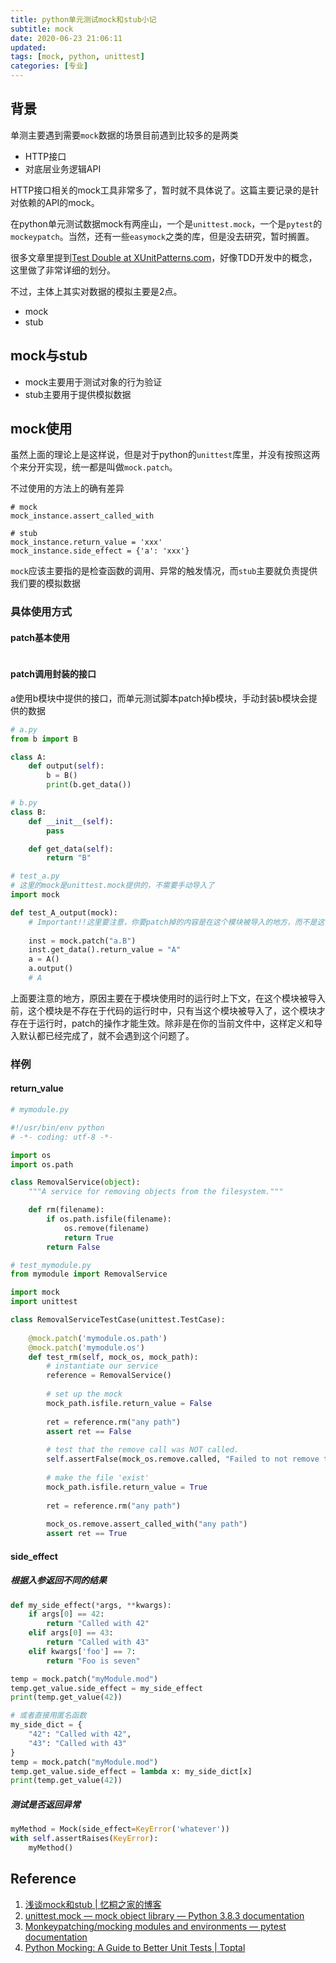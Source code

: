 ```yaml
---
title: python单元测试mock和stub小记
subtitle: mock
date: 2020-06-23 21:06:11
updated:
tags: [mock, python, unittest]
categories: [专业]
---
```


## 背景

单测主要遇到需要`mock`数据的场景目前遇到比较多的是两类
* HTTP接口
* 对底层业务逻辑API

HTTP接口相关的mock工具非常多了，暂时就不具体说了。这篇主要记录的是针对依赖的API的mock。

在python单元测试数据mock有两座山，一个是`unittest.mock`，一个是`pytest`的`mockeypatch`。当然，还有一些`easymock`之类的库，但是没去研究，暂时搁置。

很多文章里提到[Test Double at XUnitPatterns\.com](http://xunitpatterns.com/Test%20Double.html)，好像TDD开发中的概念，这里做了非常详细的划分。

不过，主体上其实对数据的模拟主要是2点。
* mock
* stub

## mock与stub
* mock主要用于测试对象的行为验证
* stub主要用于提供模拟数据


## mock使用

虽然上面的理论上是这样说，但是对于python的`unittest`库里，并没有按照这两个来分开实现，统一都是叫做`mock.patch`。

不过使用的方法上的确有差异
```
# mock
mock_instance.assert_called_with

# stub
mock_instance.return_value = 'xxx'
mock_instance.side_effect = {'a': 'xxx'}
```
`mock`应该主要指的是检查函数的调用、异常的触发情况，而`stub`主要就负责提供我们要的模拟数据

### 具体使用方式

#### patch基本使用
```

```

#### patch调用封装的接口
a使用b模块中提供的接口，而单元测试脚本patch掉b模块，手动封装b模块会提供的数据

``` python
# a.py
from b import B

class A:
    def output(self):
        b = B()
        print(b.get_data())

# b.py
class B:
    def __init__(self):
        pass

    def get_data(self):
        return "B"

# test_a.py
# 这里的mock是unittest.mock提供的，不需要手动导入了
import mock

def test_A_output(mock):
    # Important!!这里要注意，你要patch掉的内容是在这个模块被导入的地方，而不是这个模块定义的地方
    
    inst = mock.patch("a.B")
    inst.get_data().return_value = "A"
    a = A()
    a.output()
    # A
```

上面要注意的地方，原因主要在于模块使用时的运行时上下文，在这个模块被导入前，这个模块是不存在于代码的运行时中，只有当这个模块被导入了，这个模块才存在于运行时，patch的操作才能生效。除非是在你的当前文件中，这样定义和导入默认都已经完成了，就不会遇到这个问题了。

### 样例

#### return_value
``` python
# mymodule.py

#!/usr/bin/env python
# -*- coding: utf-8 -*-

import os
import os.path

class RemovalService(object):
    """A service for removing objects from the filesystem."""

    def rm(filename):
        if os.path.isfile(filename):
            os.remove(filename)
            return True
        return False

# test_mymodule.py
from mymodule import RemovalService

import mock
import unittest

class RemovalServiceTestCase(unittest.TestCase):
    
    @mock.patch('mymodule.os.path')
    @mock.patch('mymodule.os')
    def test_rm(self, mock_os, mock_path):
        # instantiate our service
        reference = RemovalService()
        
        # set up the mock
        mock_path.isfile.return_value = False
        
        ret = reference.rm("any path")
        assert ret == False
        
        # test that the remove call was NOT called.
        self.assertFalse(mock_os.remove.called, "Failed to not remove the file if not present.")
        
        # make the file 'exist'
        mock_path.isfile.return_value = True
        
        ret = reference.rm("any path")
        
        mock_os.remove.assert_called_with("any path")
        assert ret == True

```
#### side_effect
##### 根据入参返回不同的结果
``` python
def my_side_effect(*args, **kwargs):
    if args[0] == 42:
        return "Called with 42"
    elif args[0] == 43:
        return "Called with 43"
    elif kwargs['foo'] == 7:
        return "Foo is seven"

temp = mock.patch("myModule.mod")
temp.get_value.side_effect = my_side_effect
print(temp.get_value(42))

# 或者直接用匿名函数
my_side_dict = {
    "42": "Called with 42",
    "43": "Called with 43"
}
temp = mock.patch("myModule.mod")
temp.get_value.side_effect = lambda x: my_side_dict[x]
print(temp.get_value(42))

```
##### 测试是否返回异常
``` python
myMethod = Mock(side_effect=KeyError('whatever'))
with self.assertRaises(KeyError):
    myMethod()
```

## Reference
1. [浅谈mock和stub \| 忆桐之家的博客](http://hongyitong.github.io/2016/12/23/%E6%B5%85%E8%B0%88mock%E5%92%8Cstub/)
2. [unittest\.mock — mock object library — Python 3\.8\.3 documentation](https://docs.python.org/3/library/unittest.mock.html) 
3. [Monkeypatching/mocking modules and environments — pytest documentation](https://docs.pytest.org/en/latest/monkeypatch.html)
4. [Python Mocking: A Guide to Better Unit Tests \| Toptal](https://www.toptal.com/python/an-introduction-to-mocking-in-python)